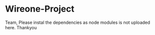 # Wireone-Project
Team,
Please instal the dependencies as node modules is not uploaded here.
Thankyou
